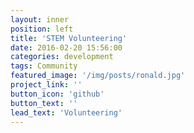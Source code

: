 ```yaml
---
layout: inner
position: left
title: 'STEM Volunteering'
date: 2016-02-20 15:56:00
categories: development
tags: Community
featured_image: '/img/posts/ronald.jpg'
project_link: ''
button_icon: 'github'
button_text: ''
lead_text: 'Volunteering'
---
```


